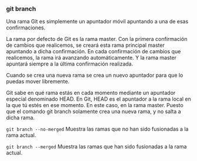 ### git branch

Una rama Git es simplemente un apuntador móvil apuntando a una de esas confirmaciones.

La rama por defecto de Git es la rama master. Con la primera confirmación de cambios que realicemos, se creará esta rama principal master apuntando a dicha confirmación. En cada confirmación de cambios que realicemos, la rama irá avanzando automáticamente. Y la rama master apuntará siempre a la última confirmación realizada.

Cuando se crea una nueva rama se crea un nuevo apuntador para que lo puedas mover libremente.

Git sabe en qué rama estás en cada momento mediante un apuntador especial denominado HEAD. En Git, HEAD es el apuntador a la rama local en la que tú estés en ese momento. En este caso, en la rama master. Puesto que el comando git branch solamente crea una nueva rama, y no salta a dicha rama.

`git branch --no-merged`
Muestra las ramas que no han sido fusionadas a la rama actual.

`git branch --merged`
Muestra las ramas que han sido fusionadas a la rama actual.
